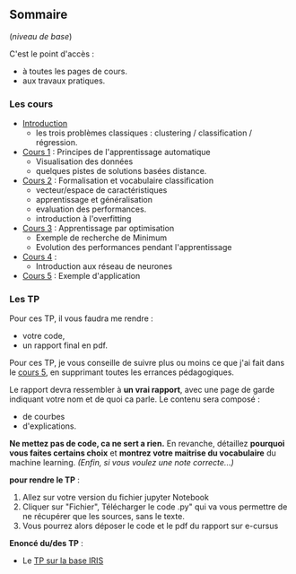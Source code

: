 ## Sommaire
(*niveau de base*)

C'est le point d'accès :
- à toutes les pages de cours.
- aux travaux pratiques.

### Les cours

- [Introduction](00_intro.md)
  - les trois problèmes classiques : clustering / classification /
  régression.
- [Cours 1](01_cours1.md) : Principes de l'apprentissage automatique
  - Visualisation des données
  - quelques pistes de solutions basées distance.
- [Cours 2](02_cours2.md) : Formalisation et vocabulaire classification
  - vecteur/espace de caractéristiques
  - apprentissage et généralisation
  - evaluation des performances.
  - introduction à l'overfitting
- [Cours 3](03_cours3.md) : Apprentissage par optimisation
  - Exemple de recherche de Minimum
  - Evolution des performances pendant l'apprentissage
- [Cours 4](04_cours4.md) :
  - Introduction aux réseau de neurones
- [Cours 5](05_cours5.md) : Exemple d'application


### Les TP

Pour ces TP, il vous faudra me rendre :
- votre code,
- un rapport final en pdf.

Pour ces TP, je vous conseille de suivre plus ou moins ce que j'ai fait dans le [cours 5](05_cours5.md), en supprimant toutes les errances pédagogiques.

Le rapport devra ressembler à **un vrai rapport**, avec une page de garde
indiquant votre nom et de quoi ca parle. Le contenu sera composé :
- de courbes
- d'explications.

**Ne mettez pas de code, ca ne sert a rien.** En revanche, détaillez **pourquoi vous faites certains choix** et **montrez votre maitrise du vocabulaire** du machine learning. *(Enfin, si vous voulez une note correcte...)*

**pour rendre le TP** :

1. Allez sur votre version du fichier jupyter Notebook
2. Cliquer sur "Fichier", Télécharger le code .py" qui va vous permettre de ne récupérer que les sources, sans le texte.
3. Vous pourrez alors déposer le code et le pdf du rapport sur e-cursus

**Enoncé du/des TP** :

- Le [TP sur la base IRIS](TP/tpIris.md)
